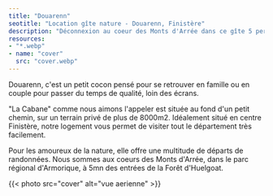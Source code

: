 ```yaml
---
title: "Douarenn"
seotitle: "Location gîte nature - Douarenn, Finistère"
description: "Déconnexion au coeur des Monts d'Arrée dans ce gîte 5 personnes"
resources:
- "*.webp"
- name: "cover"
  src: "cover.webp"
---
```


Douarenn, c'est un petit cocon pensé pour se retrouver en famille ou en couple pour passer du temps de qualité, loin des écrans.

"La Cabane" comme nous aimons l'appeler est située au fond d'un petit chemin, sur un terrain privé de plus de 8000m2. Idéalement situé en centre Finistère, notre logement vous permet de visiter tout le département très facilement.  

Pour les amoureux de la nature, elle offre une multitude de départs de randonnées. Nous sommes aux coeurs des Monts d'Arrée, dans le parc régional d'Armorique, à 5mn des entrées de la Forêt d'Huelgoat.

{{< photo src="cover" alt="vue aerienne" >}}
